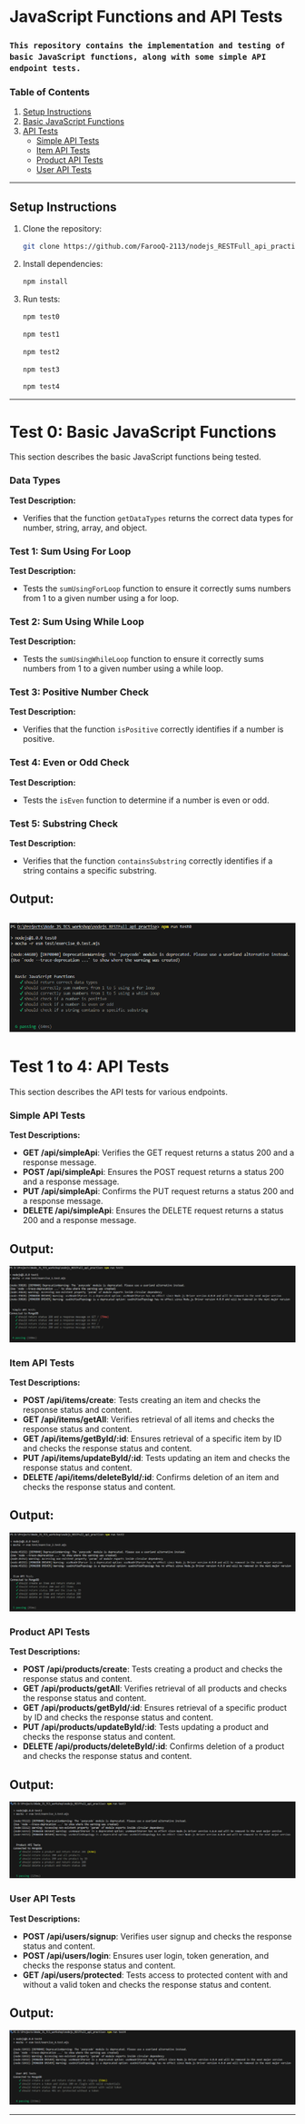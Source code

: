 # JavaScript Functions and API Tests

### `This repository contains the implementation and testing of basic JavaScript functions, along with some simple API endpoint tests.`

### Table of Contents

1. [Setup Instructions](#setup-instructions)
2. [Basic JavaScript Functions](#basic-javascript-functions)
3. [API Tests](#api-tests)
    - [Simple API Tests](#simple-api-tests)
    - [Item API Tests](#item-api-tests)
    - [Product API Tests](#product-api-tests)
    - [User API Tests](#user-api-tests)

---

## Setup Instructions

1. Clone the repository:
     ```bash
     git clone https://github.com/FarooQ-2113/nodejs_RESTFull_api_practise.git
     ```

2. Install dependencies:
     ```bash
     npm install
     ```

3. Run tests:
     ```bash
     npm test0
     ```
     ```bash
     npm test1
     ```
     ```bash
     npm test2
     ```
     ```bash
     npm test3
     ```
     ```bash
     npm test4
     ```


---

# Test 0: Basic JavaScript Functions

This section describes the basic JavaScript functions being tested.

### Data Types

**Test Description:**
- Verifies that the function `getDataTypes` returns the correct data types for number, string, array, and object.

### Test 1: Sum Using For Loop

**Test Description:**
- Tests the `sumUsingForLoop` function to ensure it correctly sums numbers from 1 to a given number using a for loop.

### Test 2: Sum Using While Loop

**Test Description:**
- Tests the `sumUsingWhileLoop` function to ensure it correctly sums numbers from 1 to a given number using a while loop.

### Test 3: Positive Number Check

**Test Description:**
- Verifies that the function `isPositive` correctly identifies if a number is positive.

### Test 4: Even or Odd Check

**Test Description:**
- Tests the `isEven` function to determine if a number is even or odd.

### Test 5: Substring Check

**Test Description:**
- Verifies that the function `containsSubstring` correctly identifies if a string contains a specific substring.
## Output:
![test0.png](/output_images/test0.png)
---

# Test 1 to 4: API Tests

This section describes the API tests for various endpoints.

### Simple API Tests

**Test Descriptions:**
- **GET /api/simpleApi**: Verifies the GET request returns a status 200 and a response message.
- **POST /api/simpleApi**: Ensures the POST request returns a status 200 and a response message.
- **PUT /api/simpleApi**: Confirms the PUT request returns a status 200 and a response message.
- **DELETE /api/simpleApi**: Ensures the DELETE request returns a status 200 and a response message.

## Output:

![test1.png](/output_images/test1.png)


### Item API Tests

**Test Descriptions:**
- **POST /api/items/create**: Tests creating an item and checks the response status and content.
- **GET /api/items/getAll**: Verifies retrieval of all items and checks the response status and content.
- **GET /api/items/getById/:id**: Ensures retrieval of a specific item by ID and checks the response status and content.
- **PUT /api/items/updateById/:id**: Tests updating an item and checks the response status and content.
- **DELETE /api/items/deleteById/:id**: Confirms deletion of an item and checks the response status and content.

## Output:

![test2.png](/output_images/test2.png)

### Product API Tests

**Test Descriptions:**
- **POST /api/products/create**: Tests creating a product and checks the response status and content.
- **GET /api/products/getAll**: Verifies retrieval of all products and checks the response status and content.
- **GET /api/products/getById/:id**: Ensures retrieval of a specific product by ID and checks the response status and content.
- **PUT /api/products/updateById/:id**: Tests updating a product and checks the response status and content.
- **DELETE /api/products/deleteById/:id**: Confirms deletion of a product and checks the response status and content.

## Output:

![test3.png](/output_images/test3.png)

### User API Tests

**Test Descriptions:**
- **POST /api/users/signup**: Verifies user signup and checks the response status and content.
- **POST /api/users/login**: Ensures user login, token generation, and checks the response status and content.
- **GET /api/users/protected**: Tests access to protected content with and without a valid token and checks the response status and content.

## Output:

![test4.png](/output_images/test4.png)

---
